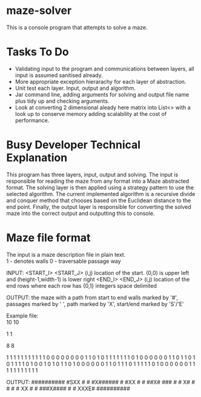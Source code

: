 # maze-solver
This is a console program that attempts to solve a maze.

Tasks To Do
===========
* Validating input to the program and communications between layers, all input is assumed sanitised already.
* More appropriate exception hierarachy for each layer of abstraction. 
* Unit test each layer. Input, output and algorithm.
* Jar command line, adding arguments for solving and output file name plus tidy up and checking arguments.
* Look at converting 2 dimensional aleady here matrix into List<> with a look up to conserve memory adding scalability at the cost of performance.

Busy Developer Technical Explanation
====================================
This program has three layers, input, output and solving. The input is responsible for reading the maze from any format into a Maze abstracted format. The solving layer is then applied using a strategy pattern to use the selected algorithm. The current implemented algorithm is a recursive divide and conquer method that chooses based on the Euclidean distance to the end point. Finally, the output layer is responsible for converting the solved maze into the correct output and outputting this to console. 

Maze file format
================

The input is a maze description file in plain text.  
 1 - denotes walls
 0 - traversable passage way

INPUT:
<HEIGHT> <WIDTH><CR>
<START_I> <START_J><CR>		(i,j) location of the start. (0,0) is upper left and (height-1,width-1) is lower right
<END_I> <END_J><CR>		(i,j) location of the end
<HEIGHT> rows where each row has <WIDTH> {0,1} integers space delimited

OUTPUT:
 the maze with a path from start to end
 walls marked by '#', passages marked by ' ', path marked by 'X', start/end marked by 'S'/'E'

Example file:  
10 10

1 1

8 8

1 1 1 1 1 1 1 1 1 1
1 0 0 0 0 0 0 0 0 1
1 0 1 0 1 1 1 1 1 1
1 0 1 0 0 0 0 0 0 1
1 0 1 1 0 1 0 1 1 1
1 0 1 0 0 1 0 1 0 1
1 0 1 0 0 0 0 0 0 1
1 0 1 1 1 0 1 1 1 1
1 0 1 0 0 0 0 0 0 1
1 1 1 1 1 1 1 1 1 1

OUTPUT:
##########
\#SXX     #
\# #X######
\# #XX    #
\# ##X# ###
\# # X# # #
\# # XX   #
\# ###X####
\# #  XXXE#
##########

